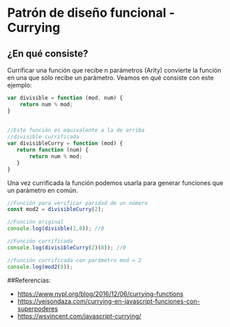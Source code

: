 # Patrón de diseño funcional - Currying
## ¿En qué consiste?
Currificar una función que recibe n parámetros (Arity) convierte la función en una que sólo recibe un parámetro.
Veamos en qué consiste con este ejemplo:

```javascript
var divisible = function (mod, num) {
    return num % mod;
}
 
 
//Este función es equivalente a la de arriba
//divisible currificada
var divisibleCurry = function (mod) {
   return function (num) {
       return num % mod;
   }
} 
```

Una vez currificada la función podemos usarla para generar funciones que un parámetro en común.
```Javascript
//Función para verificar paridad de un número
const mod2 = divisibleCurry(2);

//Función original
console.log(divisble(2,8)); //0

//Función currificada
console.log(divisibleCurry(2)(8)); //0

//Función currificada con parámetro mod = 2
console.log(mod2(8));
```

##Referencias:
- https://www.nypl.org/blog/2016/12/06/currying-functions
- https://yeisondaza.com/currying-en-javascript-funciones-con-superpoderes
- https://wsvincent.com/javascript-currying/
